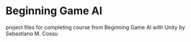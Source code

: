 # Beginning Game AI
 project files for completing course from Beginning Game AI with Unity by Sebastiano M. Cossu
